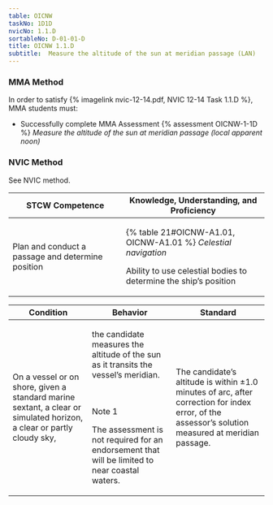 ```yaml
---
table: OICNW
taskNo: 1D1D
nvicNo: 1.1.D 
sortableNo: D-01-01-D
title: OICNW 1.1.D 
subtitle:  Measure the altitude of the sun at meridian passage (LAN)
---
```



### MMA Method

In order to satisfy  {% imagelink nvic-12-14.pdf, NVIC 12-14 Task 1.1.D %}, MMA students must:

* Successfully complete MMA Assessment {% assessment OICNW-1-1D %} *Measure the altitude of the sun at meridian passage (local apparent noon)*


### NVIC Method

<a onclick="togglevisibility('nvic_methods')" >See NVIC method.</a>

<div id='nvic_methods' class='hide'>

<table>
<thead>
<tr>
<th class='forty'> STCW Competence </th>
<th class='sixty'> Knowledge, Understanding, and Proficiency </th>
</tr>
</thead>




<tbody>
<tr><td markdown='1'>

Plan and conduct a passage and determine position

</td><td markdown='1'>

{% table 21#OICNW-A1.01, OICNW-A1.01 %} *Celestial navigation*
 
Ability to use celestial bodies to determine the ship’s position

</td></tr>


</tbody>
</table>


<table>
<thead>
<tr><th class='twenty'>  Condition </th><th class='twenty'> Behavior </th><th  class='sixty'>Standard </th></tr>
</thead>
<tbody >



<tr><td markdown='1'>

On a vessel or on shore, given a standard marine sextant, a clear or simulated horizon, a clear or partly cloudy sky,

</td><td markdown='1'>

the candidate measures the altitude of the sun as it transits the vessel’s meridian.

<br>

<div class="tooltip" markdown='1'>

Note 1

The assessment is not required for an endorsement that will be limited to near coastal waters.

</div>


</td><td markdown='1'>

The candidate’s altitude is within ±1.0 minutes of arc, after correction for index error, of the assessor’s solution measured at meridian passage.

</td></tr>
</tbody>
</table>
</div>

